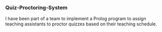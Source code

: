### Quiz-Proctoring-System
I have been part of a team to implement a Prolog program to assign teaching assistants to proctor quizzes based on their teaching schedule.
